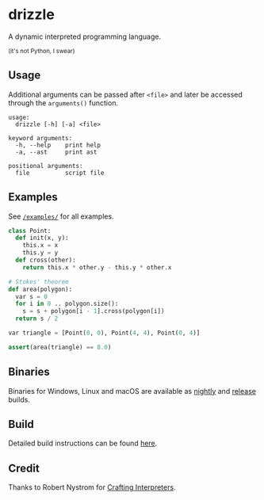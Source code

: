 # drizzle
A dynamic interpreted programming language.

<sup>(it's not Python, I swear)</sup>

## Usage
Additional arguments can be passed after `<file>` and later be accessed through the `arguments()` function.

```
usage:
  drizzle [-h] [-a] <file>

keyword arguments:
  -h, --help    print help
  -a, --ast     print ast

positional arguments:
  file          script file
```

## Examples
See [`/examples/`](/examples/) for all examples.

```python
class Point:
  def init(x, y):
    this.x = x
    this.y = y
  def cross(other):
    return this.x * other.y - this.y * other.x

# Stokes' theorem
def area(polygon):
  var s = 0
  for i in 0 .. polygon.size():
    s = s + polygon[i - 1].cross(polygon[i])
  return s / 2

var triangle = [Point(0, 0), Point(4, 4), Point(0, 4)]

assert(area(triangle) == 8.0)
```

## Binaries
Binaries for Windows, Linux and macOS are available as [nightly](https://nightly.link/jsmolka/drizzle/workflows/build/master) and [release](https://github.com/jsmolka/drizzle/releases) builds.

## Build
Detailed build instructions can be found [here](BUILD.md).

## Credit
Thanks to Robert Nystrom for [Crafting Interpreters](https://www.craftinginterpreters.com).
